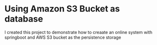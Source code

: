 # Using Amazon S3 Bucket as database

I created this project to demonstrate how to creaate an online system with springboot and AWS S3 bucket as the persistence storage
